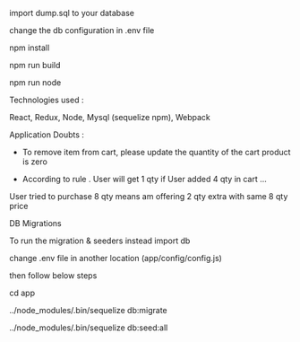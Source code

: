 import dump.sql to your database


change  the db configuration  in .env file

npm install

npm run build

npm run node


Technologies used  :

React, Redux, Node, Mysql (sequelize npm), Webpack

Application Doubts :

* To remove item from cart, please update the quantity  of the cart product is zero


* According to rule .  User will get 1 qty if User added 4 qty in cart ...

 User tried to purchase 8 qty means am offering 2 qty extra with same 8 qty price
 
 
 DB Migrations
 
 To run the migration & seeders instead import db
 
 change .env file in another location (app/config/config.js)
 
 then follow below steps
 
 cd app
 
 ../node_modules/.bin/sequelize db:migrate
 
 ../node_modules/.bin/sequelize db:seed:all
 
 
 


